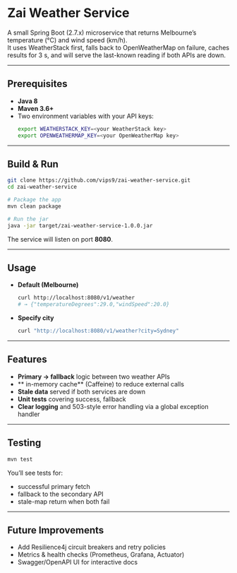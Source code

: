 # Zai Weather Service

A small Spring Boot (2.7.x) microservice that returns Melbourne’s temperature (°C) and wind speed (km/h).  
It uses WeatherStack first, falls back to OpenWeatherMap on failure, caches results for 3 s, and will serve the last-known reading if both APIs are down.

---

## Prerequisites

- **Java 8**
- **Maven 3.6+**
- Two environment variables with your API keys:
  ```bash
  export WEATHERSTACK_KEY=<your WeatherStack key>
  export OPENWEATHERMAP_KEY=<your OpenWeatherMap key>
  ```

---

## Build & Run

```bash
git clone https://github.com/vips9/zai-weather-service.git
cd zai-weather-service

# Package the app
mvn clean package

# Run the jar
java -jar target/zai-weather-service-1.0.0.jar
```

The service will listen on port **8080**.

---

## Usage

- **Default (Melbourne)**
  ```bash
  curl http://localhost:8080/v1/weather
  # → {"temperatureDegrees":29.0,"windSpeed":20.0}
  ```

- **Specify city**
  ```bash
  curl "http://localhost:8080/v1/weather?city=Sydney"
  ```

---

## Features

- **Primary → fallback** logic between two weather APIs
- ** in-memory cache** (Caffeine) to reduce external calls
- **Stale data** served if both services are down
- **Unit tests** covering success, fallback
- **Clear logging** and 503-style error handling via a global exception handler

---

## Testing

```bash
mvn test
```

You’ll see tests for:
- successful primary fetch
- fallback to the secondary API
- stale-map return when both fail

---

## Future Improvements

- Add Resilience4j circuit breakers and retry policies
- Metrics & health checks (Prometheus, Grafana, Actuator)
- Swagger/OpenAPI UI for interactive docs  
